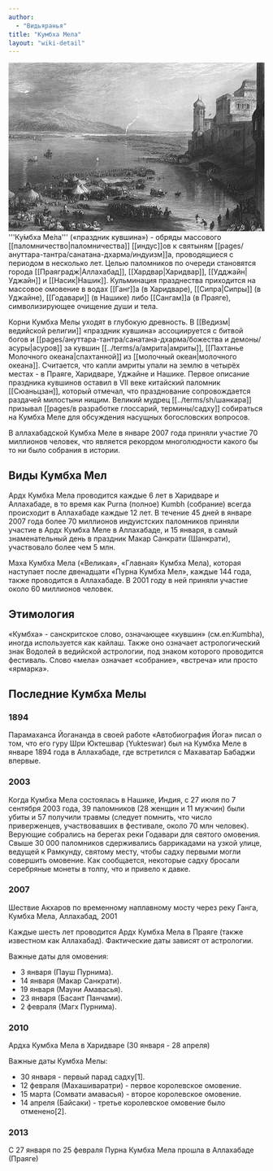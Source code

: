 ```yaml
---
author:
  - "Видьяранья"
title: "Кумбха Мела"
layout: "wiki-detail"
---
```


![кумбха мела в Харидваре 1850](/public/images/kumbha-mela.png) '''Ку́мбха Ме́ла''' («праздник кувшина») - обряды массового [[паломничество|паломничества]] [[индус]]ов к святыням [[pages/ануттара-тантра/санатана-дхарма/индуизм]]а, проводящиеся с периодом в несколько лет. Целью паломников по очереди становятся города [[Праяградж|Аллахабад]], [[Хардвар|Харидвар]], [[Удджайн|Уджайн]] и [[Насик|Нашик]]. Кульминация празднества приходится на массовое омовение в водах [[Ганг]]а (в Харидваре), [[Сипра|Сипры]] (в Уджайне), [[Годавари]] (в Нашике) либо [[Сангам]]а (в Праяге), символизирующее очищение души и тела.

Корни Кумбха Мелы уходят в глубокую древность. В [[Ведизм|ведийской религии]] «праздник кувшина» ассоциируется с битвой богов и [[pages/ануттара-тантра/санатана-дхарма/божества и демоны/асуры|асуров]] за кувшин [[../terms/a/амрита|амриты]], [[Пахтанье Молочного океана|спахтанной]] из [[молочный океан|молочного океана]]. Считается, что капли амриты упали на землю в четырёх местах - в Праяге, Харидваре, Уджайне и Нашике. Первое описание праздника кувшинов оставил в VII веке китайский паломник [[Сюаньцзан]], который отмечал, что празднование сопровождается раздачей милостыни нищим. Великий мудрец [[../terms/sh/шанкара]] призывал [[pages/в разработке глоссарий, термины/садху]] собираться на Кумбха Меле для обсуждения насущных богословских вопросов.

В аллахабадской Кумбха Меле в январе 2007 года приняли участие 70 миллионов человек, что является рекордом многолюдности какого бы то ни было собрания в истории.

## Виды Кумбха Мел
Ардх Кумбха Мела проводится каждые 6 лет в Харидваре и Аллахабаде, в то время как Purna (полное) Kumbh (собрание) всегда происходит в Аллахабаде каждые 12 лет. В течение 45 дней в январе 2007 года более 70 миллионов индуистских паломников приняли участие в Ардх Кумбха Меле в Аллахабаде, и 15 января, в самый знаменательный день в праздник Макар Санкрати (Шанкрати), участвовало более чем 5 млн.

Маха Кумбха Мела («Великая», «Главная» Кумбха Мела), которая наступает после двенадцати «Пурна Кумбха Мел», каждые 144 года, также проводится в Аллахабаде. В 2001 году в ней приняли участие около 60 миллионов человек.

## Этимология
«Кумбха» - санскритское слово, означающее «кувшин» (см.en:Kumbha), иногда используется как кайлаш. Также оно означает астрологический знак Водолей в ведийской астрологии, под знаком которого проводится фестиваль. Слово «мела» означает «собрание», «встреча» или просто «ярмарка».

## Последние Кумбха Мелы
### 1894
Парамаханса Йогананда в своей работе «Автобиография Йога» писал о том, что его гуру Шри Юктешвар (Yukteswar) был на Кумбха Меле в январе 1894 года в Аллахабаде, где встретился с Махаватар Бабаджи впервые.

### 2003
Когда Кумбха Мела состоялась в Нашике, Индия, с 27 июля по 7 сентября 2003 года, 39 паломников (28 женщин и 11 мужчин) были убиты и 57 получили травмы (следует помнить, что число приверженцев, участвовавших в фестивале, около 70 млн человек). Верующие собрались на берегах реки Годавари для святого омовения. Свыше 30 000 паломников сдерживались баррикадами на узкой улице, ведущей к Рамкунду, святому месту, чтобы садху первыми могли совершить омовение. Как сообщается, некоторые садху бросали серебряные монеты в толпу, что и привело к давке.

### 2007
Шествие Акхаров по временному наплавному мосту через реку Ганга, Кумбха Мела, Аллахабад, 2001

Каждые шесть лет проводится Ардх Кумбха Мела в Праяге (также известном как Аллахабад). Фактические даты зависят от астрологии.

Важные даты для омовения:
- 3 января (Пауш Пурнима).
- 14 января (Макар Санкрати).
- 19 января (Мауни Амавасья).
- 23 января (Басант Панчами).
- 2 февраля (Магх Пурнима).

### 2010
Ардха Кумбха Мела в Харидваре (30 января - 28 апреля)

Важные даты Кумбха Мелы:

- 30 января - первый парад садху[1].
- 12 февраля (Махашиваратри) - первое королевское омовение.
- 15 марта (Сомвати амавасья) - второе королевское омовение.
- 14 апреля (Байсаки) - третье королевское омовение было отменено[2].

### 2013
C 27 января по 25 февраля Пурна Кумбха Мела прошла в Аллахабаде (Праяге)
